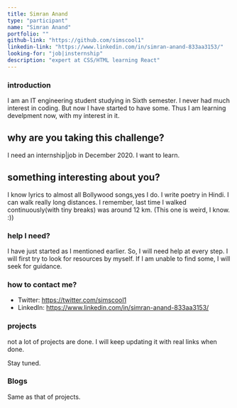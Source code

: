 ```yaml
---
title: Simran Anand
type: "participant"
name: "Simran Anand"
portfolio: ""
github-link: "https://github.com/simscool1"
linkedin-link: "https://www.linkedin.com/in/simran-anand-833aa3153/"
looking-for: "job|insternship"
description: "expert at CSS/HTML learning React"
---
```




### introduction

I am an IT engineering student studying in Sixth semester. I never had much interest in coding. But now I have started to have some. Thus I am learning develpment now, with my interest in it. 

## why are you taking this challenge?

I need an internship|job in December 2020.
I want to learn.

## something interesting about you?

I know lyrics to almost all Bollywood songs,yes I do. 
I write poetry in Hindi. 
I can walk really long distances. I remember, last time I walked continuously(with tiny breaks) was around 12 km. (This one is weird, I know. :))

### help I need?

I have just started as I mentioned earlier. So, I will need help at every step. I will first try to look for resources by myself. If I am unable to find some, I will seek for guidance. 

### how to contact me?

- Twitter: https://twitter.com/simscool1
- LinkedIn: https://www.linkedin.com/in/simran-anand-833aa3153/

### projects

not a lot of projects are done. I will keep updating it with real links when done.

Stay tuned.
 

### Blogs 

Same as that of projects.

